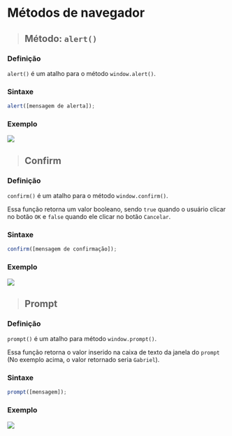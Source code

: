 # Métodos de navegador

> ## **Método: `alert()`**

### **Definição**

`alert()` é um atalho para o método `window.alert()`.

### **Sintaxe**

```js
alert([mensagem de alerta]);
```

### **Exemplo**

![](representacao-alert.png)

> ## **Confirm**

### **Definição**

`confirm()` é um atalho para o método `window.confirm()`.

Essa função retorna um valor booleano, sendo `true` quando o usuário clicar no botão `OK` e `false` quando ele clicar no botão `Cancelar`.

### **Sintaxe**

```js
confirm([mensagem de confirmação]);
```

### **Exemplo**

![](representacao-confirm.png)

> ## **Prompt**

### **Definição**

`prompt()` é um atalho para método `window.prompt()`.

Essa função retorna o valor inserido na caixa de texto da janela do `prompt` (No exemplo acima, o valor retornado seria `Gabriel`).

### **Sintaxe**

```js
prompt([mensagem]);
```

### **Exemplo**

![](representacao-prompt.png)
